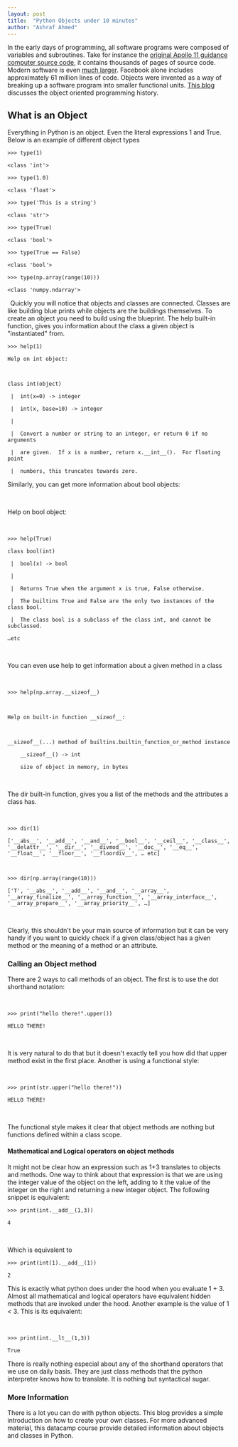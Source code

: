 ```yaml
---
layout: post
title:  "Python Objects under 10 minutes"
author: "Ashraf Ahmed"
---
```


In the early days of programming, all software programs were composed of variables and subroutines. Take for instance the [original Apollo 11 guidance computer source code](https://github.com/chrislgarry/Apollo-11), it contains thousands of pages of source code. Modern software is even [much larger](https://www.visualcapitalist.com/millions-lines-of-code/#:~:text=Not%20including%20backend%20code%2C%20Facebook,a%20whopping%202%20billion%20lines). Facebook alone includes approximately 61 million lines of code. Objects were invented as a way of breaking up a software program into smaller functional units. [This blog](https://medium.com/@atherlangga/retracing-original-object-oriented-programming-f8b689c4ce50) discusses the object oriented programming history.  

## What is an Object 
Everything in Python is an object. Even the literal expressions 1 and True. Below is an example of different object types 
  
```
>>> type(1) 

<class 'int'> 

>>> type(1.0) 

<class 'float'> 

>>> type('This is a string') 

<class 'str'> 

>>> type(True) 

<class 'bool'> 

>>> type(True == False) 

<class 'bool'> 

>>> type(np.array(range(10))) 

<class 'numpy.ndarray'> 
```
 
Quickly you will notice that objects and classes are connected. Classes are like building blue prints while objects are the buildings themselves. To create an object you need to build using the blueprint. The help built-in function, gives you information about the class a given object is "instantiated" from. 

```
>>> help(1) 

Help on int object: 

  

class int(object) 

 |  int(x=0) -> integer 

 |  int(x, base=10) -> integer 

 |   

 |  Convert a number or string to an integer, or return 0 if no arguments 

 |  are given.  If x is a number, return x.__int__().  For floating point 

 |  numbers, this truncates towards zero. 
```
 

Similarly, you can get more information about bool objects: 

  

Help on bool object: 

  
```
>>> help(True) 

class bool(int) 

 |  bool(x) -> bool 

 |   

 |  Returns True when the argument x is true, False otherwise. 

 |  The builtins True and False are the only two instances of the class bool. 

 |  The class bool is a subclass of the class int, and cannot be subclassed. 

…etc 
```
  

You can even use help to get information about a given method in a class 

  
```
>>> help(np.array.__sizeof__) 

  

Help on built-in function __sizeof__: 

  

__sizeof__(...) method of builtins.builtin_function_or_method instance 

    __sizeof__() -> int 

    size of object in memory, in bytes 
```
  

The dir built-in function, gives you a list of the methods and the attributes a class has. 

  
```
>>> dir(1) 

['__abs__', '__add__', '__and__', '__bool__', '__ceil__', '__class__', '__delattr__', '__dir__', '__divmod__', '__doc__', '__eq__', '__float__', '__floor__', '__floordiv__', … etc] 

  

>>> dir(np.array(range(10))) 

['T', '__abs__', '__add__', '__and__', '__array__', '__array_finalize__', '__array_function__', '__array_interface__', '__array_prepare__', '__array_priority__', …] 
```
  

Clearly, this shouldn't be your main source of information but it can be very handy if you want to quickly check if a given class/object has a given method or the meaning of a method or an attribute. 

### Calling an Object method 

There are 2 ways to call methods of an object. The first is to use the dot shorthand notation: 

  
```
>>> print("hello there!".upper()) 

HELLO THERE! 
```
  

It is very natural to do that but it doesn't exactly tell you how did that upper method exist in the first place. Another is using a functional style: 

  
```
>>> print(str.upper("hello there!")) 

HELLO THERE! 
```
  

The functional style makes it clear that object methods are nothing but functions defined within a class scope. 

#### Mathematical and Logical operators on object methods 

It might not be clear how an expression such as 1+3 translates to objects and methods. One way to think about that expression is that we are using the integer value of the object on the left, adding to it the value of the integer on the right and returning a new integer object. The following snippet is equivalent: 

 
```
>>> print(int.__add__(1,3)) 

4 
```
  

Which is equivalent to 

 
```
>>> print(int(1).__add__(1)) 

2 
```
This is exactly what python does under the hood when you evaluate 1 + 3. Almost all mathematical and logical operators have equivalent hidden methods that are invoked under the hood. Another example is the value of 1 < 3. This is its equivalent: 

  
```
>>> print(int.__lt__(1,3)) 

True 
```

There is really nothing especial about any of the shorthand operators that we use on daily basis. They are just class methods that the python interpreter knows how to translate. It is nothing but syntactical sugar. 

### More Information 
There is a lot you can do with python objects. This blog provides a simple introduction on how to create your own classes. For more advanced material, this datacamp course provide detailed information about objects and classes in Python. 